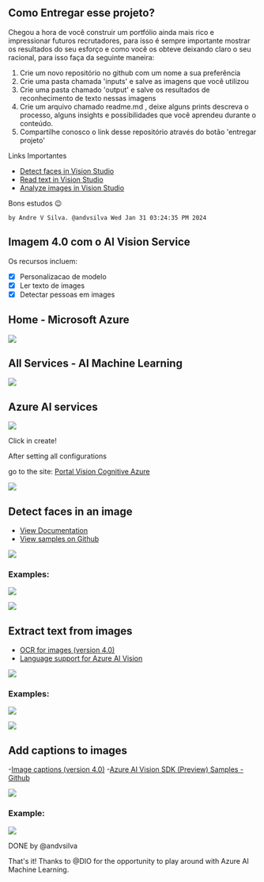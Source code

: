 ## Como Entregar esse projeto?

Chegou a hora de você construir um portfólio ainda mais rico e impressionar futuros recrutadores, para isso é sempre importante mostrar os resultados do seu esforço e como você os obteve deixando claro o seu racional, para isso faça da seguinte maneira:

1. Crie um novo repositório no github com um nome a sua preferência
2. Crie uma pasta chamada 'inputs' e salve as imagens que você utilizou
3. Crie uma pasta chamado 'output' e salve os resultados de reconhecimento de texto nessas imagens
4. Crie um arquivo chamado readme.md , deixe alguns prints descreva o processo, alguns insights e possibilidades que você aprendeu durante o conteúdo.
5. Compartilhe conosco o link desse repositório através do botão 'entregar projeto'

Links Importantes
- [Detect faces in Vision Studio](https://microsoftlearning.github.io/mslearn-ai-fundamentals/Instructions/Labs/04-face.html)
- [Read text in Vision Studio](https://microsoftlearning.github.io/mslearn-ai-fundamentals/Instructions/Labs/05-ocr.html)
- [Analyze images in Vision Studio](https://microsoftlearning.github.io/mslearn-ai-fundamentals/Instructions/Labs/03-image-analysis.html)

 

Bons estudos 😉

```
by Andre V Silva. @andvsilva Wed Jan 31 03:24:35 PM 2024
```

## Imagem 4.0 com o AI Vision Service

Os recursos incluem:

- [x] Personalizacao de modelo
- [x] Ler texto de images
- [x] Detectar pessoas em images

## Home - Microsoft Azure

![](/images/mazure_home.png)

## All Services - AI Machine Learning

![](/images/allservices_ai_ml.png)

## Azure AI services

![](/images/allservices_Azure_AI_services.png)

Click in create!

After setting all configurations

go to the site: [Portal Vision Cognitive Azure](https://portal.vision.cognitive.azure.com/gallery/face)

![](/images/portal_vision_cognitive_azure_gallery.png)

## Detect faces in an image

- [View Documentation](https://learn.microsoft.com/en-us/azure/ai-services/computer-vision/concept-face-detection)
- [View samples on Github](https://learn.microsoft.com/en-us/azure/ai-services/computer-vision/quickstarts-sdk/identity-client-library?tabs=linux%2Cvisual-studio&pivots=programming-language-csharp)

![](/images/detect_faces_image.png)

### Examples:

![](/images/face_detection.png)

![](/images/face_detection1.png)

## Extract text from images

- [OCR for images (version 4.0)](https://learn.microsoft.com/en-us/azure/ai-services/computer-vision/concept-ocr)
- [Language support for Azure AI Vision](https://learn.microsoft.com/en-us/azure/ai-services/computer-vision/language-support)

![](/images/image_to_text_home.png)

### Examples:

![](/images/image_to_text.png)

![](/images/image_to_text1.png)

## Add captions to images

-[Image captions (version 4.0)](https://learn.microsoft.com/en-us/azure/ai-services/computer-vision/concept-describe-images-40?tabs=image)
-[Azure AI Vision SDK (Preview) Samples - Github](https://github.com/Azure-Samples/azure-ai-vision-sdk)

![](/images/captions_to_images.png)

### Example:

![](/images/captions_to_images1.png)

DONE by @andvsilva

That's it! Thanks to @DIO for the opportunity to play around with Azure AI Machine Learning.